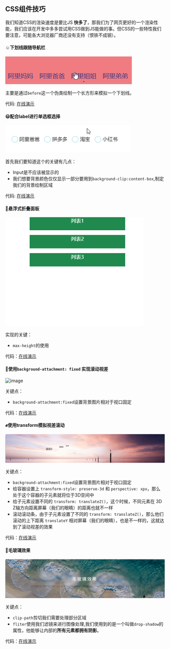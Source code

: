 ## CSS组件技巧

我们知道CSS的渲染速度是要比JS **快多了**，那我们为了网页更好的一个渲染性能，我们应该在开发中多多尝试用CSS做到JS能做的事。但CSS的一些特性我们要注意，可能各大浏览器厂商还没有支持（恨铁不成钢）。

#### :relaxed:下划线跟随导航栏

![image](../images/underline.gif)

主要是通过`before`这一个伪类绘制一个长方形来模拟一个下划线。

代码: [在线演示](https://codepen.io/sukysukysuky/pen/qBWYwEG)



#### :smiley:配合label进行单选框选择

![image](../images/radio.gif)

首先我们要知道这个的关键有几点：

+ Input是不应该被显示的
+ 我们想要背景颜色仅仅显示一部分要用到`background-clip:content-box`,制定我们的背景绘制区域

代码: [在线演示](https://codepen.io/sukysukysuky/pen/vYBaVop)



#### :dancers:悬浮式折叠面板

![image](../images/hoverMenu.gif)

实现的关键：

+ `max-height`的使用

代码：[在线演示](https://codepen.io/sukysukysuky/pen/gOYjQQy)



#### :speak_no_evil:使用`background-attachment: fixed` 实现滚动视差

![image](../images/a1.gif)

关键点：

+ `background-attachment:fixed`设置背景图片相对于视口固定

代码：[在线演示](https://codepen.io/sukysukysuky/pen/abojXWb)



#### :fist:使用transform模拟视差滚动

![image](../images/a2.gif)

关键点：

+ `background-attachment:fixed`设置背景图片相对于视口固定
+ 给容器设置上 `transform-style: preserve-3d` 和 `perspective: xpx`，那么处于这个容器的子元素就将位于3D空间中
+ 给子元素设置不同的 `transform: translateZ()`，这个时候，不同元素在 3D Z轴方向距离屏幕（我们的眼睛）的距离也就不一样
+ 滚动滚动条，由于子元素设置了不同的 `transform: translateZ()`，那么他们滚动的上下距离 `translateY` 相对屏幕（我们的眼睛），也是不一样的，这就达到了滚动视差的效果

代码：[在线演示](https://codepen.io/sukysukysuky/pen/KKPBbbZ)



#### :see_no_evil:毛玻璃效果

![image](../images/maoboli.png)

关键点：

+ `clip-path`剪切我们需要处理部分区域
+ `fliter`使用我们滤镜来进行图像处理,我们使用到的是一个叫做`drop-shadow`的属性，他能够让内部的**所有元素都拥有阴影**。

代码：[在线演示](https://codepen.io/sukysukysuky/pen/aboaweV)



